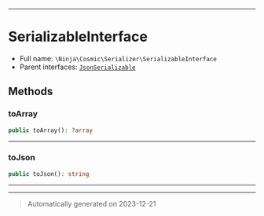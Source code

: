 ***

# SerializableInterface





* Full name: `\Ninja\Cosmic\Serializer\SerializableInterface`
* Parent interfaces: [`JsonSerializable`](../../../JsonSerializable.md)


## Methods


### toArray



```php
public toArray(): ?array
```












***

### toJson



```php
public toJson(): string
```












***


***
> Automatically generated on 2023-12-21

